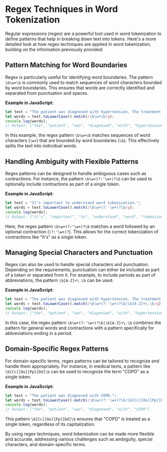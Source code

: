 # Regex Techniques in Word Tokenization

Regular expressions (regex) are a powerful tool used in word tokenization to define patterns that help in breaking down text into tokens. Here's a more detailed look at how regex techniques are applied in word tokenization, building on the information previously provided:

## Pattern Matching for Word Boundaries

Regex is particularly useful for identifying word boundaries. The pattern `\b\w+\b` is commonly used to match sequences of word characters bounded by word boundaries. This ensures that words are correctly identified and separated from punctuation and spaces.

**Example in JavaScript:**
```javascript
let text = "The patient was diagnosed with hypertension. The treatment includes medication and lifestyle changes.";
let words = text.toLowerCase().match(/\b\w+\b/g);
console.log(words);
// Output: ["the", "patient", "was", "diagnosed", "with", "hypertension", "the", "treatment", "includes", "medication", "and", "lifestyle", "changes"]
```

In this example, the regex pattern `\b\w+\b` matches sequences of word characters (`\w+`) that are bounded by word boundaries (`\b`). This effectively splits the text into individual words.

## Handling Ambiguity with Flexible Patterns

Regex patterns can be designed to handle ambiguous cases such as contractions. For instance, the pattern `\b\w+(?:'\w+)?\b` can be used to optionally include contractions as part of a single token.

**Example in JavaScript:**
```javascript
let text = "It's important to understand word tokenization.";
let words = text.toLowerCase().match(/\b\w+(?:'\w+)?\b/g);
console.log(words);
// Output: ["it's", "important", "to", "understand", "word", "tokenization"]
```

Here, the regex pattern `\b\w+(?:'\w+)?\b` matches a word followed by an optional contraction (`(?:'\w+)?`). This allows for the correct tokenization of contractions like "it's" as a single token.

## Managing Special Characters and Punctuation

Regex can also be used to handle special characters and punctuation. Depending on the requirements, punctuation can either be included as part of a token or separated from it. For example, to include periods as part of abbreviations, the pattern `\b[A-Z]+\.\b` can be used.

**Example in JavaScript:**
```javascript
let text = "The patient was diagnosed with hypertension. The treatment includes medication and lifestyle changes. The U.S.A. is a large country.";
let words = text.toLowerCase().match(/\b\w+(?:'\w+)?\b|\b[A-Z]+\.\b/g);
console.log(words);
// Output: ["the", "patient", "was", "diagnosed", "with", "hypertension", "the", "treatment", "includes", "medication", "and", "lifestyle", "changes", "u.s.a"]
```

In this case, the regex pattern `\b\w+(?:'\w+)?\b|\b[A-Z]+\.\b` combines the pattern for general words and contractions with a pattern specifically for abbreviations ending in a period.

## Domain-Specific Regex Patterns

For domain-specific terms, regex patterns can be tailored to recognize and handle them appropriately. For instance, in medical texts, a pattern like `\b[Cc][Oo][Pp][Dd]\b` can be used to recognize the term "COPD" as a single token.

**Example in JavaScript:**
```javascript
let text = "The patient was diagnosed with COPD.";
let words = text.toLowerCase().match(/\b\w+(?:'\w+)?\b|\b[Cc][Oo][Pp][Dd]\b/g);
console.log(words);
// Output: ["the", "patient", "was", "diagnosed", "with", "COPD"]
```

This pattern `\b[Cc][Oo][Pp][Dd]\b` ensures that "COPD" is treated as a single token, regardless of its capitalization.

By using regex techniques, word tokenization can be made more flexible and accurate, addressing various challenges such as ambiguity, special characters, and domain-specific terms.

